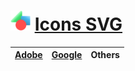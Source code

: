 # <img style="width:32px; height:32px;" src="https://github.com/Li-Deheng/Icons-SVG/blob/main/Adobe/Motion-Graphics.svg" alt="Ae" target="_blank"> [Icons SVG][0]
 
   | [Adobe][1] | [Google][2] |  Others  |
   |:----------:|:------------:|:-----------:|
   
[0]: https://github.com/Li-Deheng/Icons-SVG
[1]: https://github.com/Li-Deheng/Icons-SVG/tree/main/Adobe
[2]: https://github.com/Li-Deheng/Icons-SVG/tree/main/Google
